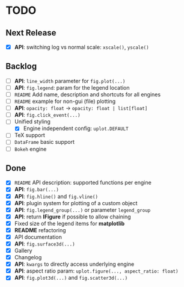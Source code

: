 # TODO

## Next Release

- [x] **API**: switching log vs normal scale: `xscale()`, `yscale()`

## Backlog
- [ ] **API**: `line_width` parameter for `fig.plot(...)`
- [ ] **API**: `fig.legend`: param for the legend location
- [ ] `README` Add name, description and shortcuts for all engines
- [ ] `README` example for non-gui (file) plotting
- [ ] **API**: `opacity: float` -> `opacity: float | list[float]`
- [ ] **API**: `fig.click_event(...)`
- [ ] Unified styling
  - [x] Engine independent config: `uplot.DEFAULT`
- [ ] TeX support
- [ ] `DataFrame` basic support
- [ ] `Bokeh` engine

## Done

- [x] `README` API description: supported functions per engine
- [x] **API**: `fig.bar(...)`
- [x] **API**: `fig.hline()` and `fig.vline()`
- [x] **API**: plugin system for plotting of a custom object
- [x] **API**: `fig.legend_group(...)` or parameter `legend_group`
- [x] **API**: return **IFigure** if possible to allow chaining
- [x] Fixed size of the legend items for **matplotlib**
- [x] **README** refactoring
- [x] API documentation
- [x] **API**: `fig.surface3d(...)`
- [x] Gallery
- [x] Changelog
- [x] **API**: `kwargs` to directly access underlying engine
- [x] **API**: aspect ratio param: `uplot.figure(..., aspect_ratio: float)`
- [x] **API**: `fig.plot3d(...)` and `fig.scatter3d(...)`